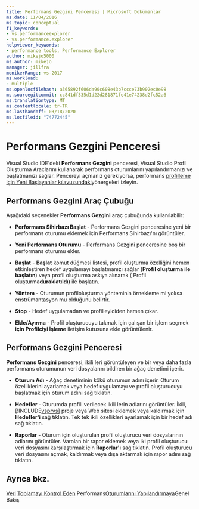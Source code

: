 ```yaml
---
title: Performans Gezgini Penceresi | Microsoft Dokümanlar
ms.date: 11/04/2016
ms.topic: conceptual
f1_keywords:
- vs.performanceexplorer
- vs.performance.explorer
helpviewer_keywords:
- performance tools, Performance Explorer
author: mikejo5000
ms.author: mikejo
manager: jillfra
monikerRange: vs-2017
ms.workload:
- multiple
ms.openlocfilehash: a365892f606da90c608e43b7ccce73b902ec0e98
ms.sourcegitcommit: cc841df335d1d22d281871fe41e74238d2fc52a6
ms.translationtype: MT
ms.contentlocale: tr-TR
ms.lasthandoff: 03/18/2020
ms.locfileid: "74772445"
---
```

# <a name="performance-explorer-window"></a>Performans Gezgini Penceresi

Visual Studio IDE'deki **Performans Gezgini** penceresi, Visual Studio Profil Oluşturma Araçlarını kullanarak performans oturumlarını yapılandırmanızı ve başlatmanızı sağlar. Pencereyi açmanız gerekiyorsa, performans [profilleme için Yeni Başlayanlar kılavuzundaki](../profiling/beginners-guide-to-cpu-sampling.md)yönergeleri izleyin.

## <a name="performance-explorer-toolbar"></a>Performans Gezgini Araç Çubuğu

Aşağıdaki seçenekler **Performans Gezgini** araç çubuğunda kullanılabilir:

- **Performans Sihirbazı Başlat** - Performans Gezgini penceresine yeni bir performans oturumu eklemek için Performans Sihirbazı'nı görüntüler.

- **Yeni Performans Oturumu** - Performans Gezgini penceresine boş bir performans oturumu ekler.

- **Başlat** - **Başlat** komut düğmesi listesi, profil oluşturma özelliğini hemen etkinleştiren hedef uygulamayı başlatmanızı sağlar (**Profil oluşturma ile başlatın**) veya profil oluşturma askıya alınarak ( Profil oluşturma**duraklatıldı)** ile başlatın.

- **Yöntem** - Oturumun profiloluşturma yönteminin örnekleme mi yoksa enstrümantasyon mu olduğunu belirtir.

- **Stop** - Hedef uygulamadan ve profilleyiciden hemen çıkar.

- **Ekle/Ayırma** - Profil oluşturucuyu takmak için çalışan bir işlem seçmek **için Profilciyi İşleme** iletişim kutusuna ekle görüntülenir.

## <a name="performance-explorer-window"></a>Performans Gezgini Penceresi

**Performans Gezgini** penceresi, ikili leri görüntüleyen ve bir veya daha fazla performans oturumunun veri dosyalarını bildiren bir ağaç denetimi içerir.

- **Oturum Adı** - Ağaç denetiminin kökü oturumun adını içerir. Oturum özelliklerini ayarlamak veya hedef uygulamayı ve profil oluşturucuyu başlatmak için oturum adını sağ tıklatın.

- **Hedefler** - Oturumda profili verilecek ikili lerin adlarını görüntüler. İkili, [!INCLUDE[vsprvs](../code-quality/includes/vsprvs_md.md)] proje veya Web sitesi eklemek veya kaldırmak için **Hedefler'i** sağ tıklatın. Tek tek ikili özellikleri ayarlamak için bir hedef adı sağ tıklatın.

- **Raporlar** - Oturum için oluşturulan profil oluşturucu veri dosyalarının adlarını görüntüler. Varolan bir rapor eklemek veya iki profil oluşturucu veri dosyasını karşılaştırmak için **Raporlar'ı** sağ tıklatın. Profil oluşturucu veri dosyasını açmak, kaldırmak veya dışa aktarmak için rapor adını sağ tıklatın.

## <a name="see-also"></a>Ayrıca bkz.

[Veri](../profiling/overviews-performance-tools.md)
[Toplamayı Kontrol Eden](../profiling/controlling-data-collection.md) Performans[Oturumlarını Yapılandırmaya](../profiling/configuring-performance-sessions.md)Genel Bakış

